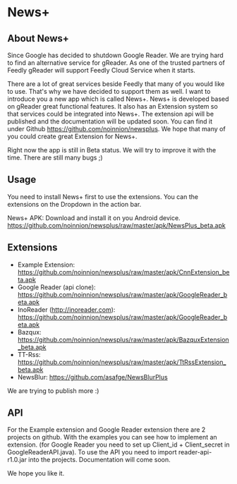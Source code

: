 News+
====================

About News+
-----------

Since Google has decided to shutdown Google Reader. We are trying hard to find an alternative service for gReader.
As one of the trusted partners of Feedly gReader will support Feedly Cloud Service when it starts.

There are a lot of great services beside Feedly that many of you would like to use. That's why we have decided to support them as well. I want to introduce you a new app which is called News+. News+ is developed based on gReader great functional features. It also has an Extension system so that services could be integrated into News+. The extension api will be published and the documentation will be updated soon. You can find it under Github https://github.com/noinnion/newsplus. We hope that many of you could create great Extension for News+. 

Right now the app is still in Beta status. We will try to improve it with the time. There are still many bugs ;)

Usage
------
You need to install News+ first to use the extensions. You can the extensions on the Dropdown in the action bar.

News+ APK: Download and install it on you Android device.
https://github.com/noinnion/newsplus/raw/master/apk/NewsPlus_beta.apk

Extensions
----------

* Example Extension: https://github.com/noinnion/newsplus/raw/master/apk/CnnExtension_beta.apk
* Google Reader (api clone): https://github.com/noinnion/newsplus/raw/master/apk/GoogleReader_beta.apk
* InoReader (http://inoreader.com): https://github.com/noinnion/newsplus/raw/master/apk/GoogleReader_beta.apk 
* Bazqux: https://github.com/noinnion/newsplus/raw/master/apk/BazquxExtension_beta.apk
* TT-Rss: https://github.com/noinnion/newsplus/raw/master/apk/TtRssExtension_beta.apk
* NewsBlur: https://github.com/asafge/NewsBlurPlus

We are trying to publish more :)

API
---
For the Example extension and Google Reader extension there are 2 projects on github. With the examples you can see how to implement an extension. (for Google Reader you need to set up Client_id + Client_secret in GoogleReaderAPI.java). To use the API you need to import reader-api-r1.0.jar into the projects. Documentation will come soon.

We hope you like it.



